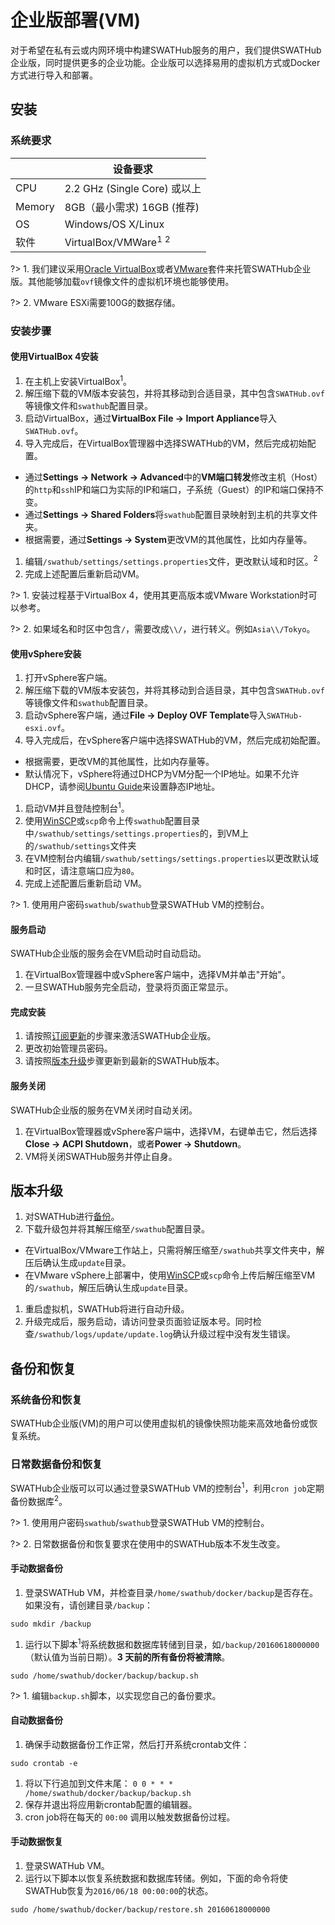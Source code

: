 企业版部署(VM)
===

对于希望在私有云或内网环境中构建SWATHub服务的用户，我们提供SWATHub企业版，同时提供更多的企业功能。企业版可以选择易用的虚拟机方式或Docker方式进行导入和部署。

安装
---

### 系统要求

|         | 设备要求
| ------- | -----------
| CPU     | 2.2 GHz (Single Core) 或以上
| Memory  | 8GB（最小需求) 16GB (推荐)
| OS      | Windows/OS X/Linux
| 软件    | VirtualBox/VMWare<sup>1</sup> <sup>2</sup>

?> 1. 我们建议采用[Oracle VirtualBox](https://www.virtualbox.org/wiki/Downloads)或者[VMware](https://www.vmware.com/)套件来托管SWATHub企业版。其他能够加载`ovf`镜像文件的虚拟机环境也能够使用。

?> 2. VMware ESXi需要100G的数据存储。

### 安装步骤

#### 使用VirtualBox 4安装

1. 在主机上安装VirtualBox<sup>1</sup>。
1. 解压缩下载的VM版本安装包，并将其移动到合适目录，其中包含`SWATHub.ovf`等镜像文件和`swathub`配置目录。
1. 启动VirtualBox，通过**VirtualBox File -> Import Appliance**导入`SWATHub.ovf`。
1. 导入完成后，在VirtualBox管理器中选择SWATHub的VM，然后完成初始配置。
  * 通过**Settings -> Network -> Advanced**中的**VM端口转发**修改主机（Host）的`http`和`ssh`IP和端口为实际的IP和端口，子系统（Guest）的IP和端口保持不变。
  * 通过**Settings -> Shared Folders**将`swathub`配置目录映射到主机的共享文件夹。
  * 根据需要，通过**Settings -> System**更改VM的其他属性，比如内存量等。
1. 编辑`/swathub/settings/settings.properties`文件，更改默认域和时区。<sup>2</sup>
1. 完成上述配置后重新启动VM。

?> 1. 安装过程基于VirtualBox 4，使用其更高版本或VMware Workstation时可以参考。

?> 2. 如果域名和时区中包含`/`，需要改成`\\/`，进行转义。例如`Asia\\/Tokyo`。

#### 使用vSphere安装

1. 打开vSphere客户端。
1. 解压缩下载的VM版本安装包，并将其移动到合适目录，其中包含`SWATHub.ovf`等镜像文件和`swathub`配置目录。
1. 启动vSphere客户端，通过**File -> Deploy OVF Template**导入`SWATHub-esxi.ovf`。
1. 导入完成后，在vSphere客户端中选择SWATHub的VM，然后完成初始配置。
  * 根据需要，更改VM的其他属性，比如内存量等。
  * 默认情况下，vSphere将通过DHCP为VM分配一个IP地址。如果不允许DHCP，请参阅[Ubuntu Guide](http://www.howtogeek.com/howto/ubuntu/change-ubuntu-server-from-dhcp-to-a-static-ip-address/)来设置静态IP地址。
1. 启动VM并且登陆控制台<sup>1</sup>。
1. 使用[WinSCP](https://winscp.net)或`scp`命令上传`swathub`配置目录中`/swathub/settings/settings.properties`的，到VM上的`/swathub/settings`文件夹
1. 在VM控制台内编辑`/swathub/settings/settings.properties`以更改默认域和时区，请注意端口应为`80`。
1. 完成上述配置后重新启动 VM。

?> 1. 使用用户密码`swathub`/`swathub`登录SWATHub VM的控制台。

#### 服务启动

SWATHub企业版的服务会在VM启动时自动启动。

1. 在VirtualBox管理器中或vSphere客户端中，选择VM并单击"开始"。
1. 一旦SWATHub服务完全启动，登录将页面正常显示。

#### 完成安装

1. 请按照[订阅更新](design_enterprise_management#订阅更新)的步骤来激活SWATHub企业版。
1. 更改初始管理员密码。
1. 请按照[版本升级](#版本升级)步骤更新到最新的SWATHub版本。

#### 服务关闭

SWATHub企业版的服务在VM关闭时自动关闭。

1. 在VirtualBox管理器或vSphere客户端中，选择VM，右键单击它，然后选择**Close -> ACPI Shutdown**，或者**Power -> Shutdown**。
1. VM将关闭SWATHub服务并停止自身。

版本升级
---

1. 对SWATHub进行[备份](#备份和恢复)。
1. 下载升级包并将其解压缩至`/swathub`配置目录。
  * 在VirtualBox/VMware工作站上，只需将解压缩至`/swathub`共享文件夹中，解压后确认生成`update`目录。
  * 在VMware vSphere上部署中，使用[WinSCP](https://winscp.net)或`scp`命令上传后解压缩至VM的`/swathub`，解压后确认生成`update`目录。
1. 重启虚拟机，SWATHub将进行自动升级。
1. 升级完成后，服务启动，请访问登录页面验证版本号。同时检查`/swathub/logs/update/update.log`确认升级过程中没有发生错误。

备份和恢复
---

### 系统备份和恢复

SWATHub企业版(VM)的用户可以使用虚拟机的镜像快照功能来高效地备份或恢复系统。

### 日常数据备份和恢复

SWATHub企业版可以可以通过登录SWATHub VM的控制台<sup>1</sup>，利用`cron job`定期备份数据库<sup>2</sup>。

?> 1. 使用用户密码`swathub`/`swathub`登录SWATHub VM的控制台。

?> 2. 日常数据备份和恢复要求在使用中的SWATHub版本不发生改变。

#### 手动数据备份

1. 登录SWATHub VM，并检查目录`/home/swathub/docker/backup`是否存在。如果没有，请创建目录`/backup`：
```batch
sudo mkdir /backup
```
1. 运行以下脚本<sup>1</sup>将系统数据和数据库转储到目录，如`/backup/20160618000000`（默认值为当前日期）。**3 天前的所有备份将被清除**。
```batch
sudo /home/swathub/docker/backup/backup.sh
```

?> 1. 编辑`backup.sh`脚本，以实现您自己的备份要求。

#### 自动数据备份

1. 确保手动数据备份工作正常，然后打开系统crontab文件：
```batch
sudo crontab -e
```
1. 将以下行追加到文件末尾：
`0 0 * * * /home/swathub/docker/backup/backup.sh`
1. 保存并退出将应用新crontab配置的编辑器。
1. cron job将在每天的 `00:00` 调用以触发数据备份过程。

#### 手动数据恢复

1. 登录SWATHub VM。
2. 运行以下脚本以恢复系统数据和数据库转储。例如，下面的命令将使SWATHub恢复为`2016/06/18 00:00:00`的状态。
```batch
sudo /home/swathub/docker/backup/restore.sh 20160618000000
```